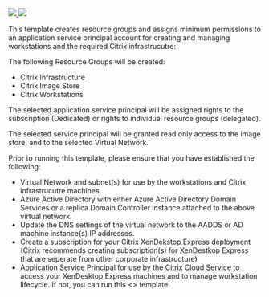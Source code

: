 <a href="https://portal.azure.com/#create/Microsoft.Template/uri/https%3A%2F%2Fraw.githubusercontent.com%2FAzure%2Fazure-quickstart-templates%2Fmaster%2F101-rbac-builtinrole-resourcegroup%2Fazuredeploy.json" target="_blank">
    <img src="http://azuredeploy.net/deploybutton.png"/>
</a>
<a href="http://armviz.io/#/?load=https%3A%2F%2Fraw.githubusercontent.com%2FAzure%2Fazure-quickstart-templates%2Fmaster%2F101-rbac-builtinrole-resourcegroup%2Fazuredeploy.json" target="_blank">
  <img src="http://armviz.io/visualizebutton.png"/>
</a>

This template creates resource groups and assigns minimum permissions to an application service principal account for creating and managing workstations and the required Citrix infrastrucutre:

The following Resource Groups will be created:
- Citrix Infrastructure
- Citrix Image Store
- Citrix Workstations

The selected application service principal will be assigned rights to the subscription (Dedicated) or rights to individual resource groups (delegated).

The selected service principal will be granted read only access to the image store, and to the selected Virtual Network.

Prior to running this template, please ensure that you have established the following:
- Virtual Network and subnet(s) for use by the workstations and Citrix infrastrucutre machines.
- Azure Active Directory with either Azure Active Directory Domain Services or a replica Domain Controller instance attached to the above virtual network.
- Update the DNS settings of the virtual network to the AADDS or AD machine instance(s) IP addresses.
- Create a subscription for your Citrix XenDekstop Express deployment (Citrix recommends creating subscription(s) for XenDestkop Express that are seperate from other corporate infrastructure)
- Application Service Principal for use by the Citrix Cloud Service to access your XenDesktop Express machines and to manage workstation lifecycle.  If not, you can run this <> template

